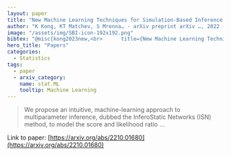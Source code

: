 ```yaml
---
layout: paper
title: "New Machine Learning Techniques for Simulation-Based Inference: InferoStatic Nets, Kernel Score Estimation, and Kernel Likelihood Ratio Estimation"
author: "K Kong, KT Matchev, S Mrenna… - arXiv preprint arXiv …, 2022 - arxiv.org"
image: "/assets/img/SBI-icon-192x192.png"
bibtex: "@misc{kong2023new,<br>      title={New Machine Learning Techniques for Simulation-Based Inference: InferoStatic Nets, Kernel Score Estimation, and Kernel Likelihood Ratio Estimation}, <br>      author={Kyoungchul Kong and Konstantin T. Matchev and Stephen Mrenna and Prasanth Shyamsundar},<br>      year={2023},<br>      eprint={2210.01680},<br>      archivePrefix={arXiv},<br>      primaryClass={stat.ML}<br>}"
hero_title: "Papers"
categories:
  - Statistics
tags:
  - paper
  - arxiv_category:
    name: stat.ML
    tooltip: Machine Learning
---
```

>We propose an intuitive, machine-learning approach to multiparameter inference, dubbed the InferoStatic Networks (ISN) method, to model the score and likelihood ratio …

Link to paper: [https://arxiv.org/abs/2210.01680](https://arxiv.org/abs/2210.01680)
